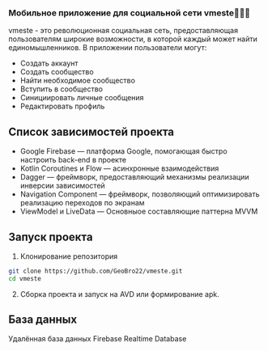 ### Мобильное приложение для социальной сети vmeste💫✨🌟

vmeste - это революционная социальная сеть, предоставляющая пользователям широкие возможности, в которой каждый может найти единомышленников. В приложении пользователи могут:
- Создать аккаунт
- Создать сообщество
- Найти необходимое сообщество
- Вступить в сообщество
- Синициировать личные сообщения
- Редактировать профиль

## Список зависимостей проекта

- Google Firebase — платформа Google, помогающая быстро настроить back-end в проекте
- Kotlin Coroutines и Flow — асинхронные взаимодействия
- Dagger — фреймворк, предоставляющий механизмы реализации инверсии зависимостей
- Navigation Component — фреймворк, позволяющий оптимизировать реализацию переходов по экранам
- ViewModel и LiveData — Основныое составляющие паттерна MVVM

## Запуск проекта

1. Клонирование репозитория
```bash
git clone https://github.com/GeoBro22/vmeste.git
cd vmeste
```

2. Сборка проекта и запуск на AVD или формирование apk.

## База данных

Удалённая база данных Firebase Realtime Database
